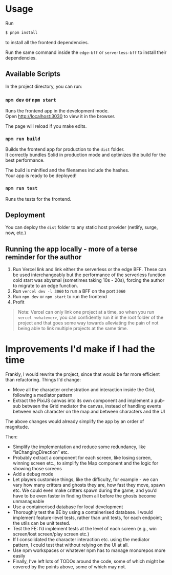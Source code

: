 # Usage

Run 

```bash
$ pnpm install
```

to install all the frontend dependencies.

Run the same command inside the `edge-bff` or `serverless-bff` to install their dependencies.

## Available Scripts

In the project directory, you can run:

### `npm dev` or `npm start`

Runs the frontend app in the development mode.<br>
Open [http://localhost:3030](http://localhost:3030) to view it in the browser.

The page will reload if you make edits.<br>

### `npm run build`

Builds the frontend app for production to the `dist` folder.<br>
It correctly bundles Solid in production mode and optimizes the build for the best performance.

The build is minified and the filenames include the hashes.<br>
Your app is ready to be deployed!

### `npm run test`

Runs the tests for the frontend.

## Deployment

You can deploy the `dist` folder to any static host provider (netlify, surge, now, etc.)

## Running the app locally - more of a terse reminder for the author

1. Run Vercel link and link either the serverless or the edge BFF. These can be used interchangeably but the performance
of the serverless function cold start was abysmal (sometimes taking 10s - 20s), forcing the author to migrate to an edge function.
2. Run `vercel dev -l 3060` to run a BFF on the port `3060`
3. Run `npm dev` or `npm start` to run the frontend
4. Profit

> Note: Vercel can only link one project at a time, so when you run `vercel <whatever>`, you can confidently run it 
> in the root folder of the project and that goes some way towards alleviating the pain of not being able to 
> link multiple projects at the same time.

# Improvements I'd make if I had the time

Frankly, I would rewrite the project, since that would be far more efficient than refactoring. Things I'd change:
- Move all the character orchestration and interaction inside the Grid, following a mediator pattern
- Extract the PixiJS canvas into its own component and implement a pub-sub between the Grid mediator the canvas, instead
of handling events between each character on the map and between characters and the UI

The above changes would already simplify the app by an order of magnitude.

Then:
- Simplify the implementation and reduce some redundancy, like “isChangingDirection” etc.
- Probably extract a component for each screen, like losing screen, winning screen etc., to simplify the Map component
and the logic for showing those screens
- Add a debug mode
- Let players customise things, like the difficulty, for example - we can vary how many critters and ghosts they are, 
how fast they move, spawn etc. We could even make critters spawn during the game, 
and you’d have to be even faster in finding them all before the ghosts become unmanageable
- Use a containerised database for local development
- Thoroughly test the BE by using a containerised database. I would implement feature-level tests, rather than unit 
tests, for each endpoint; the utils can be unit tested.
- Test the FE: I’d implement tests at the level of each screen (e.g., win screen/lost screen/play screen etc.)
- If I consolidated the character interaction etc. using the mediator pattern, 
I could test that without relying on the UI at all.
- Use npm workspaces or whatever npm has to manage monorepos more easily
- Finally, I’ve left lots of TODOs around the code, some of which might be covered by the points above, 
some of which may not.

